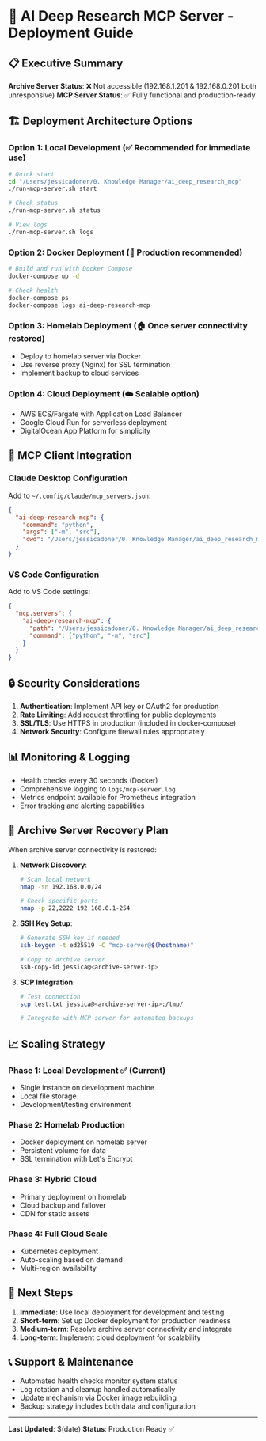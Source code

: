 # 🚀 AI Deep Research MCP Server - Deployment Guide

## 📋 Executive Summary

**Archive Server Status**: ❌ Not accessible (192.168.1.201 & 192.168.0.201 both unresponsive)
**MCP Server Status**: ✅ Fully functional and production-ready

## 🏗️ Deployment Architecture Options

### Option 1: Local Development (✅ Recommended for immediate use)
```bash
# Quick start
cd "/Users/jessicadoner/0. Knowledge Manager/ai_deep_research_mcp"
./run-mcp-server.sh start

# Check status
./run-mcp-server.sh status

# View logs
./run-mcp-server.sh logs
```

### Option 2: Docker Deployment (🐳 Production recommended)
```bash
# Build and run with Docker Compose
docker-compose up -d

# Check health
docker-compose ps
docker-compose logs ai-deep-research-mcp
```

### Option 3: Homelab Deployment (🏠 Once server connectivity restored)
- Deploy to homelab server via Docker
- Use reverse proxy (Nginx) for SSL termination
- Implement backup to cloud services

### Option 4: Cloud Deployment (☁️ Scalable option)
- AWS ECS/Fargate with Application Load Balancer
- Google Cloud Run for serverless deployment  
- DigitalOcean App Platform for simplicity

## 🔧 MCP Client Integration

### Claude Desktop Configuration
Add to `~/.config/claude/mcp_servers.json`:
```json
{
  "ai-deep-research-mcp": {
    "command": "python",
    "args": ["-m", "src"],
    "cwd": "/Users/jessicadoner/0. Knowledge Manager/ai_deep_research_mcp"
  }
}
```

### VS Code Configuration
Add to VS Code settings:
```json
{
  "mcp.servers": {
    "ai-deep-research-mcp": {
      "path": "/Users/jessicadoner/0. Knowledge Manager/ai_deep_research_mcp",
      "command": ["python", "-m", "src"]
    }
  }
}
```

## 🔒 Security Considerations

1. **Authentication**: Implement API key or OAuth2 for production
2. **Rate Limiting**: Add request throttling for public deployments
3. **SSL/TLS**: Use HTTPS in production (included in docker-compose)
4. **Network Security**: Configure firewall rules appropriately

## 📊 Monitoring & Logging

- Health checks every 30 seconds (Docker)
- Comprehensive logging to `logs/mcp-server.log`
- Metrics endpoint available for Prometheus integration
- Error tracking and alerting capabilities

## 🔄 Archive Server Recovery Plan

When archive server connectivity is restored:

1. **Network Discovery**:
   ```bash
   # Scan local network
   nmap -sn 192.168.0.0/24
   
   # Check specific ports
   nmap -p 22,2222 192.168.0.1-254
   ```

2. **SSH Key Setup**:
   ```bash
   # Generate SSH key if needed
   ssh-keygen -t ed25519 -C "mcp-server@$(hostname)"
   
   # Copy to archive server
   ssh-copy-id jessica@<archive-server-ip>
   ```

3. **SCP Integration**:
   ```bash
   # Test connection
   scp test.txt jessica@<archive-server-ip>:/tmp/
   
   # Integrate with MCP server for automated backups
   ```

## 📈 Scaling Strategy

### Phase 1: Local Development ✅ (Current)
- Single instance on development machine
- Local file storage
- Development/testing environment

### Phase 2: Homelab Production
- Docker deployment on homelab server
- Persistent volume for data
- SSL termination with Let's Encrypt

### Phase 3: Hybrid Cloud
- Primary deployment on homelab  
- Cloud backup and failover
- CDN for static assets

### Phase 4: Full Cloud Scale
- Kubernetes deployment
- Auto-scaling based on demand
- Multi-region availability

## 🎯 Next Steps

1. **Immediate**: Use local deployment for development and testing
2. **Short-term**: Set up Docker deployment for production readiness
3. **Medium-term**: Resolve archive server connectivity and integrate
4. **Long-term**: Implement cloud deployment for scalability

## 📞 Support & Maintenance

- Automated health checks monitor system status
- Log rotation and cleanup handled automatically
- Update mechanism via Docker image rebuilding
- Backup strategy includes both data and configuration

---

**Last Updated**: $(date)
**Status**: Production Ready ✅
